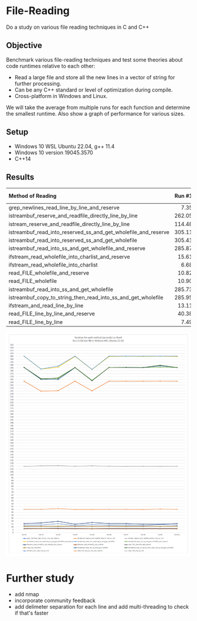 # File-Reading

Do a study on various file reading techniques in C and C++

## Objective

Benchmark various file-reading techniques and test some theories about code runtimes relative to each other:

* Read a large file and store all the new lines in a vector of string for further processing.
* Can be any C++ standard or level of optimization during compile.
* Cross-platform in Windows and Linux.

We will take the average from multiple runs for each function and determine the smallest runtime. Also show a graph of performance for various sizes.

## Setup
* Windows 10 WSL Ubuntu 22.04, g++ 11.4
* Windows 10 version 19045.3570
* C++14 

## Results

| Method of Reading  | Run #1  | Run #2  | Run #3  | Run #4  | Run #5  | Run #6  | Run #7  | Run #8  | Run #9  | Run #10 |
| :---         |          ---: |          ---: |          ---: |          ---: |          ---: |          ---: |          ---: |          ---: |          ---: |          ---: |
| grep_newlines_read_line_by_line_and_reserve  | 7.35 | 7.44 | 7.47 | 7.37 | 7.48 | 7.39 | 7.35 | 7.37 | 7.40 | 7.39 |
| istreambuf_reserve_and_readfile_directly_line_by_line  | 262.05 | 244.67 | 245.46 | 262.08 | 245.31 | 261.94 | 262.05 | 262.08 | 262.29 | 261.94 |
| istream_reserve_and_readfile_directly_line_by_line  | 114.48 | 115.50 | 115.79 | 114.86 | 115.53 | 114.72 | 114.48 | 114.86 | 114.66 | 114.72 |
| istreambuf_read_into_reserved_ss_and_get_wholefile_and_reserve  | 305.11 | 282.87 | 286.13 | 304.79 | 282.17 | 304.64 | 305.11 | 304.79 | 305.00 | 304.64 |
| istreambuf_read_into_reserved_ss_and_get_wholefile  | 305.41 | 283.20 | 288.21 | 305.39 | 282.33 | 305.23 | 305.41 | 305.39 | 305.45 | 305.23 |
| istreambuf_read_into_ss_and_get_wholefile_and_reserve  | 285.87 | 264.86 | 268.04 | 285.73 | 263.54 | 285.68 | 285.87 | 285.73 | 286.11 | 285.68 |
| ifstream_read_wholefile_into_charlist_and_reserve  | 15.61 | 16.73 | 19.42 | 14.45 | 17.40 | 15.71 | 15.61 | 14.45 | 14.61 | 15.71 |
| ifstream_read_wholefile_into_charlist  | 6.68 | 6.81 | 6.80 | 6.72 | 6.71 | 6.72 | 6.68 | 6.72 | 6.73 | 6.72 |
| read_FILE_wholefile_and_reserve  | 10.82 | 11.01 | 11.03 | 10.85 | 10.83 | 10.84 | 10.82 | 10.85 | 10.87 | 10.84 |
| read_FILE_wholefile  | 10.90 | 11.00 | 11.10 | 10.86 | 10.96 | 10.81 | 10.90 | 10.86 | 10.85 | 10.81 |
| istreambuf_read_into_ss_and_get_wholefile  | 285.73 | 265.45 | 264.96 | 285.47 | 262.72 | 285.64 | 285.73 | 285.47 | 288.55 | 285.64 |
| istreambuf_copy_to_string_then_read_into_ss_and_get_wholefile  | 285.95 | 266.24 | 266.76 | 285.72 | 262.94 | 285.71 | 285.95 | 285.72 | 289.50 | 285.71 |
| ifstream_and_read_line_by_line  | 13.11 | 13.04 | 15.58 | 11.97 | 13.78 | 12.85 | 13.11 | 11.97 | 14.02 | 12.85 |
| read_FILE_line_by_line_and_reserve  | 40.38 | 40.38 | 41.50 | 40.16 | 40.21 | 40.30 | 40.38 | 40.16 | 40.72 | 40.30 |
| read_FILE_line_by_line  | 7.49 | 7.65 | 8.15 | 7.48 | 7.59 | 7.50 | 7.49 | 7.48 | 7.65 | 7.50 |

<p align="center">
  <img src="results/graph.png">
</p>

# Further study
* add nmap
* incorporate community feedback
* add delimeter separation for each line and add multi-threading to check if that's faster
